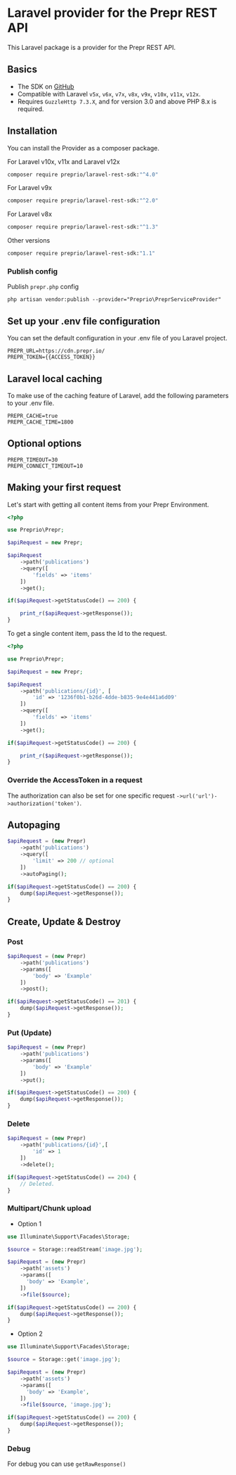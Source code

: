 # Laravel provider for the Prepr REST API

This Laravel package is a provider for the Prepr REST API.

## Basics

- The SDK on [GitHub](https://github.com/preprio/laravel-rest-sdk)  
- Compatible with Laravel `v5x`, `v6x`, `v7x`, `v8x`, `v9x`, `v10x`, `v11x`, `v12x`.
- Requires `GuzzleHttp 7.3.X`, and for version 3.0 and above PHP 8.x is required.

## Installation

You can install the Provider as a composer package.

For Laravel v10x, v11x and Laravel v12x

```bash
composer require preprio/laravel-rest-sdk:"^4.0"
```

For Laravel v9x

```bash
composer require preprio/laravel-rest-sdk:"^2.0"
```

For Laravel v8x

```bash
composer require preprio/laravel-rest-sdk:"^1.3"
```

Other versions

```bash
composer require preprio/laravel-rest-sdk:"1.1"
```

### Publish config

Publish `prepr.php` config
```
php artisan vendor:publish --provider="Preprio\PreprServiceProvider"
```

## Set up your .env file configuration

You can set the default configuration in your .env file of you Laravel project.

```text
PREPR_URL=https://cdn.prepr.io/
PREPR_TOKEN={{ACCESS_TOKEN}}
```

## Laravel local caching

To make use of the caching feature of Laravel, add the following parameters to your .env file.

```text
PREPR_CACHE=true
PREPR_CACHE_TIME=1800
```

## Optional options

```text
PREPR_TIMEOUT=30
PREPR_CONNECT_TIMEOUT=10
```

## Making your first request

Let's start with getting all content items from your Prepr Environment.

```php
<?php

use Preprio\Prepr;

$apiRequest = new Prepr;

$apiRequest
    ->path('publications')
    ->query([
        'fields' => 'items'
    ])
    ->get();

if($apiRequest->getStatusCode() == 200) {

    print_r($apiRequest->getResponse());
}
```


To get a single content item, pass the Id to the request.

```php
<?php

use Preprio\Prepr;

$apiRequest = new Prepr;

$apiRequest
    ->path('publications/{id}', [
        'id' => '1236f0b1-b26d-4dde-b835-9e4e441a6d09'
    ])
    ->query([
        'fields' => 'items'
    ])
    ->get();

if($apiRequest->getStatusCode() == 200) {

    print_r($apiRequest->getResponse());
}
```

### Override the AccessToken in a request

The authorization can also be set for one specific request `->url('url')->authorization('token')`.

## Autopaging

```php
$apiRequest = (new Prepr)
    ->path('publications')
    ->query([
        'limit' => 200 // optional
    ])
    ->autoPaging();

if($apiRequest->getStatusCode() == 200) {
    dump($apiRequest->getResponse());
}
```

## Create, Update & Destroy

### Post

```php
$apiRequest = (new Prepr)
    ->path('publications')
    ->params([
        'body' => 'Example'
    ])
    ->post();

if($apiRequest->getStatusCode() == 201) {
    dump($apiRequest->getResponse());
}
```

### Put (Update)

```php
$apiRequest = (new Prepr)
    ->path('publications')
    ->params([
        'body' => 'Example'
    ])
    ->put();

if($apiRequest->getStatusCode() == 200) {
    dump($apiRequest->getResponse());
}
```

### Delete

```php
$apiRequest = (new Prepr)
    ->path('publications/{id}',[
        'id' => 1
    ])
    ->delete();

if($apiRequest->getStatusCode() == 204) {
    // Deleted.
}
```

### Multipart/Chunk upload

- Option 1
```php
use Illuminate\Support\Facades\Storage;

$source = Storage::readStream('image.jpg');

$apiRequest = (new Prepr)
    ->path('assets')
    ->params([
      'body' => 'Example',
    ])
    ->file($source);

if($apiRequest->getStatusCode() == 200) {
    dump($apiRequest->getResponse());
}
```
- Option 2
```php
use Illuminate\Support\Facades\Storage;

$source = Storage::get('image.jpg');

$apiRequest = (new Prepr)
    ->path('assets')
    ->params([
      'body' => 'Example',
    ])
    ->file($source, 'image.jpg');

if($apiRequest->getStatusCode() == 200) {
    dump($apiRequest->getResponse());
}
```

### Debug

For debug you can use `getRawResponse()`
